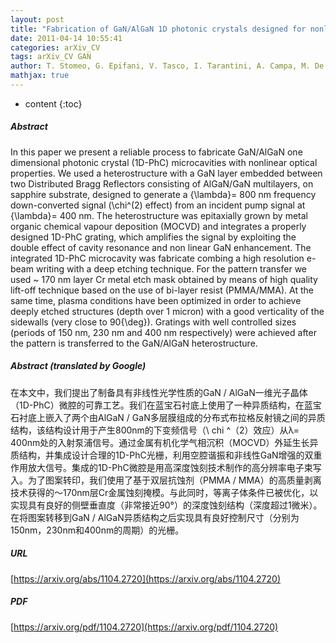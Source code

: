 ```yaml
---
layout: post
title: "Fabrication of GaN/AlGaN 1D photonic crystals designed for nonlinear optical applications"
date: 2011-04-14 10:55:41
categories: arXiv_CV
tags: arXiv_CV GAN
author: T. Stomeo, G. Epifani, V. Tasco, I. Tarantini, A. Campa, M. De Vittorio, A. Passaseo, M. Braccini, M.C. Larciprete, C. Sibilia, F. A. Bovino
mathjax: true
---
```


* content
{:toc}

##### Abstract
In this paper we present a reliable process to fabricate GaN/AlGaN one dimensional photonic crystal (1D-PhC) microcavities with nonlinear optical properties. We used a heterostructure with a GaN layer embedded between two Distributed Bragg Reflectors consisting of AlGaN/GaN multilayers, on sapphire substrate, designed to generate a {\lambda}= 800 nm frequency down-converted signal (\chi^(2) effect) from an incident pump signal at {\lambda}= 400 nm. The heterostructure was epitaxially grown by metal organic chemical vapour deposition (MOCVD) and integrates a properly designed 1D-PhC grating, which amplifies the signal by exploiting the double effect of cavity resonance and non linear GaN enhancement. The integrated 1D-PhC microcavity was fabricate combing a high resolution e-beam writing with a deep etching technique. For the pattern transfer we used ~ 170 nm layer Cr metal etch mask obtained by means of high quality lift-off technique based on the use of bi-layer resist (PMMA/MMA). At the same time, plasma conditions have been optimized in order to achieve deeply etched structures (depth over 1 micron) with a good verticality of the sidewalls (very close to 90{\deg}). Gratings with well controlled sizes (periods of 150 nm, 230 nm and 400 nm respectively) were achieved after the pattern is transferred to the GaN/AlGaN heterostructure.

##### Abstract (translated by Google)
在本文中，我们提出了制备具有非线性光学性质的GaN / AlGaN一维光子晶体（1D-PhC）微腔的可靠工艺。我们在蓝宝石衬底上使用了一种异质结构，在蓝宝石衬底上嵌入了两个由AlGaN / GaN多层膜组成的分布式布拉格反射镜之间的异质结构，该结构设计用于产生800nm的下变频信号（\ chi ^（2）效应）从λ= 400nm处的入射泵浦信号。通过金属有机化学气相沉积（MOCVD）外延生长异质结构，并集成设计合理的1D-PhC光栅，利用空腔谐振和非线性GaN增强的双重作用放大信号。集成的1D-PhC微腔是用高深度蚀刻技术制作的高分辨率电子束写入。为了图案转印，我们使用了基于双层抗蚀剂（PMMA / MMA）的高质量剥离技术获得的〜170nm层Cr金属蚀刻掩模。与此同时，等离子体条件已被优化，以实现具有良好的侧壁垂直度（非常接近90°）的深度蚀刻结构（深度超过1微米）。在将图案转移到GaN / AlGaN异质结构之后实现具有良好控制尺寸（分别为150nm，230nm和400nm的周期）的光栅。

##### URL
[https://arxiv.org/abs/1104.2720](https://arxiv.org/abs/1104.2720)

##### PDF
[https://arxiv.org/pdf/1104.2720](https://arxiv.org/pdf/1104.2720)

